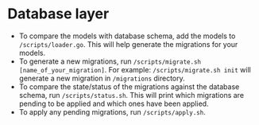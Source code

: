 # Database layer

- To compare the models with database schema, add the models to `/scripts/loader.go`. This will help generate the migrations for your models.
- To generate a new migrations, run `/scripts/migrate.sh [name_of_your_migration]`. For example: `/scripts/migrate.sh init` will generate a new migration in `/migrations` directory.
- To compare the state/status of the migrations against the database schema, run `/scripts/status.sh`. This will print which migrations are pending to be applied and which ones have been applied.
- To apply any pending migrations, run `/scripts/apply.sh`.

